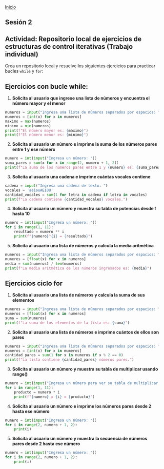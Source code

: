 <!-- No borrar o modificar -->
[Inicio](./index.md)

## Sesión 2


<!-- Su documentación aquí -->

## Actividad: Repositorio local de ejercicios de estructuras de control iterativas (Trabajo individual)

Crea un repositorio local y resuelve los siguientes ejercicios para practicar bucles `while` y `for`:

## Ejercicios con bucle while:

1. **Solicita al usuario que ingrese una lista de números y encuentra el número mayor y el menor** 

```python 
numeros = input("Ingresa una lista de números separados por espacios: ").split()
numeros = [int(x) for x in numeros]
maximo = max(numeros)
minimo = min(numeros)
print(f"El número mayor es: {maximo}")
print(f"El número menor es: {minimo}")
```


2. **Solicita al usuario un número e imprime la suma de los números pares entre 1 y ese número** 
```python 
numero = int(input("Ingresa un número: "))
suma_pares = sum(x for x in range(2, numero + 1, 2))
print(f"La suma de los números pares entre 1 y {numero} es: {suma_pares}")
```

3. **Solicita al usuario una cadena e imprime cuántas vocales contiene** 
```python 
cadena = input("Ingresa una cadena de texto: ")
vocales = 'aeiouAEIOU'
cantidad_vocales = sum(1 for letra in cadena if letra in vocales)
print(f"La cadena contiene {cantidad_vocales} vocales.")
```

4. **Solicita al usuario un número y muestra su tabla de potencias desde 1 hasta 10** 

```python 
numero = int(input("Ingresa un número: "))
for i in range(1, 11):
    resultado = numero ** i
    print(f"{numero}^{i} = {resultado}")
```
5. **Solicita al usuario una lista de números y calcula la media aritmética** 

```python 
numeros = input("Ingresa una lista de números separados por espacios: ").split()
numeros = [float(x) for x in numeros]
media = sum(numeros) / len(numeros)
print(f"La media aritmética de los números ingresados es: {media}")
```

## Ejercicios ciclo for

1.  **Solicita al usuario una lista de números y calcula la suma de sus elementos** 

```python 
numeros = input("Ingresa una lista de números separados por espacios: ").split()
numeros = [float(x) for x in numeros]
suma = sum(numeros)
print(f"La suma de los elementos de la lista es: {suma}")
```


2. **Solicita al usuario una lista de números e imprime cuántos de ellos son pares** 
```python 
numeros = input("Ingresa una lista de números separados por espacios: ").split()
numeros = [int(x) for x in numeros]
cantidad_pares = sum(1 for x in numeros if x % 2 == 0)
print(f"La lista contiene {cantidad_pares} números pares.")
```

3. **Solicita al usuario un número y muestra su tabla de multiplicar usando range()** 
```python 
numero = int(input("Ingresa un número para ver su tabla de multiplicar: "))
for i in range(1, 11):
    producto = numero * i
    print(f"{numero} x {i} = {producto}")
```

4. **Solicita al usuario un número e imprime los números pares desde 2 hasta ese número** 

```python 
numero = int(input("Ingresa un número: "))
for i in range(2, numero + 1, 2):
    print(i)
```
5. **Solicita al usuario un número y muestra la secuencia de números pares desde 2 hasta ese número** 

```python 
numero = int(input("Ingresa un número: "))
for i in range(2, numero + 1, 2):
    print(i)
```

